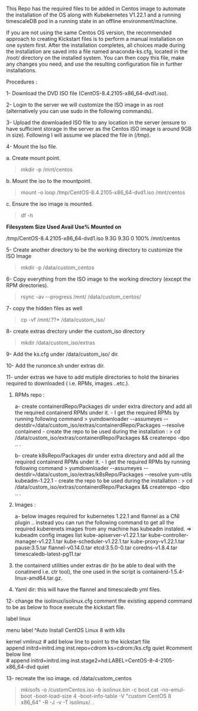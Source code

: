 This Repo has the required files to be added in Centos image to automate the installation of the OS along with Kubekernetes V1.22.1 and a running timescaleDB pod in a running state in an offline environment/machine.

If you are not using the same Centos OS version, the recommended approach to creating Kickstart files is to perform a manual installation on one system first. After the installation completes, all choices made during the installation are saved into a file named anaconda-ks.cfg, located in the /root/ directory on the installed system. You can then copy this file, make any changes you need, and use the resulting configuration file in further installations.

Procedures :

1-	Download the DVD ISO file (CentOS-8.4.2105-x86_64-dvd1.iso).

2-	Login to the server we will customize the ISO image in as root (alternatively you can use sudo in the following commands).

3-	Upload the downloaded ISO file to any location in the server (ensure to have sufficient storage in the server as the Centos ISO image is around 9GB in size). Following I will assume we placed the file in (/tmp).

4-	Mount the Iso file.

a.	Create mount point.
> mkdir -p /mnt/centos

b.	Mount the iso to the mountpoint.
> mount -o loop /tmp/CentOS-8.4.2105-x86_64-dvd1.iso /mnt/centos

c.	Ensure the iso image is mounted.
> df -h

**Filesystem                     Size  Used    Avail   Use%    Mounted on**

/tmp/CentOS-8.4.2105-x86_64-dvd1.iso 9.3G  9.3G     0       100%    /mnt/centos


5-	Create another directory to be the working directory to customize the ISO Image
> mkdir -p /data/custom_centos

6-	Copy everything from the ISO image to the working directory (except the RPM directories).

> rsync -av --progress /mnt/ /data/custom_centos/

7- copy the hidden files as well 

> cp -vf /mnt/.??* /data/custom_iso/

8- create extras drectory under the custom_iso directory

> mkdir /data/custom_iso/extras

9- Add the ks.cfg under /data/custom_iso/ dir.

10- Add the runonce.sh under extras dir.

11- under extras we have to add mutiple directories to hold the binaries required to downloaded ( i.e. RPMs, images ..etc.).

 1. RPMs repo :
 
	a- create containerdRepo/Packages dir under extra directory and add all the required containerd RPMs under it.
		- I get the required RPMs by running following command 
			> yumdownloader --assumeyes --destdir=/data/custom_iso/extras/containerdRepo/Packages --resolve containerd
		- create the repo to be used during the installation :
				> cd /data/custom_iso/extras/containerdRepo/Packages && createrepo -dpo .. .
		  
	b- create k8sRepo/Packages dir under extra directory and add all the required containerd RPMs under it.
		- I get the required RPMs by running following command
			> yumdownloader --assumeyes --destdir=/data/custom_iso/extras/k8sRepo/Packages --resolve yum-utils kubeadm-1.22.1
		- create the repo to be used during the installation :
			> cd /data/custom_iso/extras/containerdRepo/Packages && createrepo -dpo .. .
	
 2. Images :
 
	a- below images required for kubernetes 1.22.1 and flannel as a CNI plugin .. instead you can run the following command to get all the required kuberenets images from any machine has kubeadm instaled. => kubeadm config images list
		kube-apiserver-v1.22.1.tar
		kube-controller-manager-v1.22.1.tar
		kube-scheduler-v1.22.1.tar
		kube-proxy-v1.22.1.tar
		pause:3.5.tar
		flannel-v0.14.0.tar
		etcd:3.5.0-0.tar
		coredns-v1.8.4.tar
		timescaledb-latest-pg11.tar
	
3. the containerd utilities under extras dir (to be able to deal with the conatinerd i.e. ctr tool), the one used in the script is containerd-1.5.4-linux-amd64.tar.gz.

4. Yaml dir: this will have the flannel and timescaledb yml files.

12- change the isolinux/isolinux.cfg comment the existing append command to be as below to froce execute the kickstart file.

label linux

  menu label ^Auto Install CentOS Linux 8 with k8s
  
  kernel vmlinuz
\# add below line to point to the kickstart file  
  append initrd=initrd.img inst.repo=cdrom ks=cdrom:/ks.cfg quiet
\#comment below line  
\# append initrd=initrd.img inst.stage2=hd:LABEL=CentOS-8-4-2105-x86_64-dvd quiet

13- recreate the iso image.
cd /data/custom_centos
> mkisofs -o <location of the new iso>/customCentos.iso -b isolinux.bin -c boot.cat -no-emul-boot -boot-load-size 4 -boot-info-table -V "custom CentOS 8 x86_64" -R -J -v -T isolinux/. .
		
